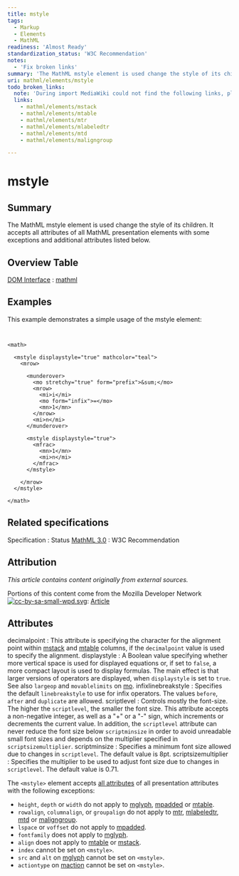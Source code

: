 ```yaml
---
title: mstyle
tags:
  - Markup
  - Elements
  - MathML
readiness: 'Almost Ready'
standardization_status: 'W3C Recommendation'
notes:
  - 'Fix broken links'
summary: 'The MathML mstyle element is used change the style of its children. It accepts all attributes of all MathML presentation elements with some exceptions and additional attributes listed below.'
uri: mathml/elements/mstyle
todo_broken_links:
  note: 'During import MediaWiki could not find the following links, please fix and adjust this list.'
  links:
    - mathml/elements/mstack
    - mathml/elements/mtable
    - mathml/elements/mtr
    - mathml/elements/mlabeledtr
    - mathml/elements/mtd
    - mathml/elements/maligngroup

---
```

# mstyle

## Summary

The MathML mstyle element is used change the style of its children. It accepts all attributes of all MathML presentation elements with some exceptions and additional attributes listed below.

## Overview Table

[DOM Interface](/dom/interface)
:   [mathml](/mathml)

## Examples

This example demonstrates a simple usage of the mstyle element:

``` {.html}


<math>

  <mstyle displaystyle="true" mathcolor="teal">
    <mrow>

      <munderover>
        <mo stretchy="true" form="prefix">&sum;</mo>
        <mrow>
          <mi>i</mi>
          <mo form="infix">=</mo>
          <mn>1</mn>
        </mrow>
        <mi>n</mi>
      </munderover>

      <mstyle displaystyle="true">
        <mfrac>
          <mn>1</mn>
          <mi>n</mi>
        </mfrac>
      </mstyle>

    </mrow>
  </mstyle>

</math>
```

</pre>

## Related specifications

Specification
:   Status
[MathML 3.0](http://www.w3.org/TR/MathML3/chapter3.html#presm.mstyle)
:   W3C Recommendation

## Attribution

*This article contains content originally from external sources.*

Portions of this content come from the Mozilla Developer Network [![cc-by-sa-small-wpd.svg](/assets/thumb/8/8c/cc-by-sa-small-wpd.svg/120px-cc-by-sa-small-wpd.svg.png)](http://creativecommons.org/licenses/by-sa/3.0/us/): [Article](https://developer.mozilla.org/en-US/docs/MathML/Element/mstyle)

## Attributes

 decimalpoint
:   This attribute is specifying the character for the alignment point within [mstack](/w/index.php?title=mathml/elements/mstack&action=edit&redlink=1) and [mtable](/w/index.php?title=mathml/elements/mtable&action=edit&redlink=1) columns, if the `decimalpoint` value is used to specify the alignment.
 displaystyle
:   A Boolean value specifying whether more vertical space is used for displayed equations or, if set to `false`, a more compact layout is used to display formulas. The main effect is that larger versions of operators are displayed, when `displaystyle` is set to `true`. See also `largeop` and `movablelimits` on [mo](/mathml/elements/mo).
 infixlinebreakstyle
:   Specifies the default `linebreakstyle` to use for infix operators. The values `before`, `after` and `duplicate` are allowed.
 scriptlevel
:   Controls mostly the font-size. The higher the `scriptlevel`, the smaller the font size. This attribute accepts a non-negative integer, as well as a "+" or a "-" sign, which increments or decrements the current value. In addition, the `scriptlevel` attribute can never reduce the font size below `scriptminsize` in order to avoid unreadable small font sizes and depends on the multiplier specified in `scriptsizemultiplier`.
 scriptminsize
:   Specifies a minimum font size allowed due to changes in `scriptlevel`. The default value is 8pt.
 scriptsizemultiplier
:   Specifies the multiplier to be used to adjust font size due to changes in `scriptlevel`. The default value is 0.71.

The `<mstyle>` element accepts [all attributes](/mathml/attributes) of all presentation attributes with the following exceptions:

-   `height`, `depth` or `width` do not apply to [mglyph](/mathml/elements/mglyph), [mpadded](/mathml/elements/mpadded) or [mtable](/w/index.php?title=mathml/elements/mtable&action=edit&redlink=1).
-   `rowalign`, `columnalign`, or `groupalign` do not apply to [mtr](/w/index.php?title=mathml/elements/mtr&action=edit&redlink=1), [mlabeledtr](/w/index.php?title=mathml/elements/mlabeledtr&action=edit&redlink=1), [mtd](/w/index.php?title=mathml/elements/mtd&action=edit&redlink=1) or [maligngroup](/w/index.php?title=mathml/elements/maligngroup&action=edit&redlink=1).
-   `lspace` or `voffset` do not apply to [mpadded](/mathml/elements/mpadded).
-   `fontfamily` does not apply to [mglyph](/mathml/elements/mglyph).
-   `align` does not apply to [mtable](/w/index.php?title=mathml/elements/mtable&action=edit&redlink=1) or [mstack](/w/index.php?title=mathml/elements/mstack&action=edit&redlink=1).
-   `index` cannot be set on `<mstyle>`.
-   `src` and `alt` on [mglyph](/mathml/elements/mglyph) cannot be set on `<mstyle>`.
-   `actiontype` on [maction](/mathml/elements/maction) cannot be set on `<mstyle>`.
